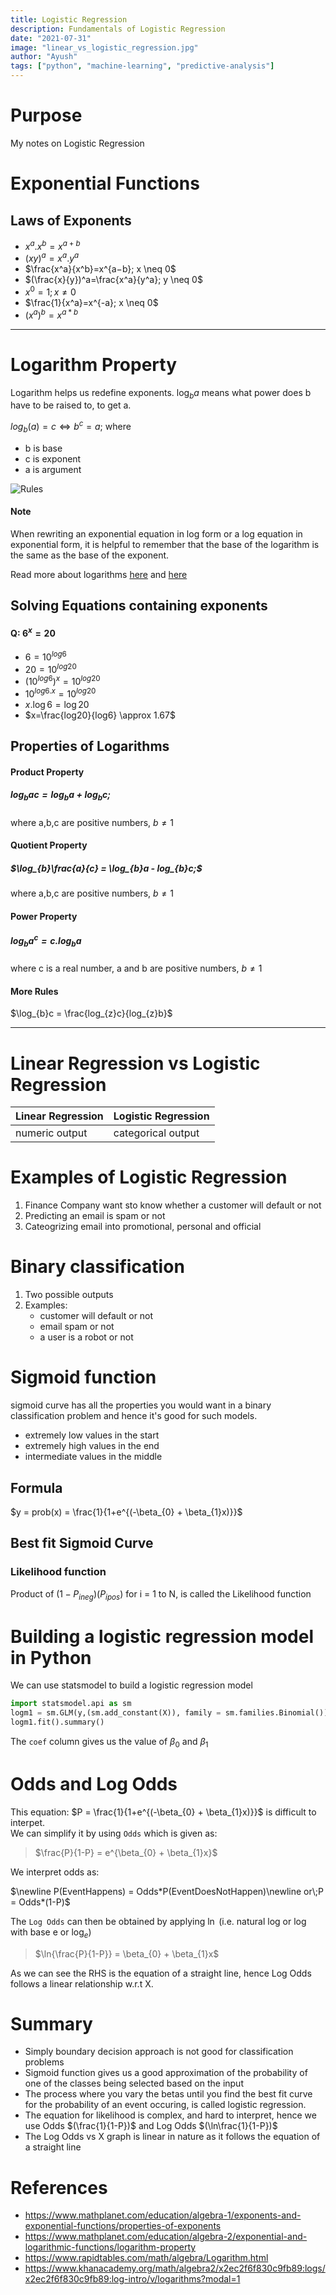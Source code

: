 ```yaml
---
title: Logistic Regression
description: Fundamentals of Logistic Regression
date: "2021-07-31"
image: "linear_vs_logistic_regression.jpg"
author: "Ayush"
tags: ["python", "machine-learning", "predictive-analysis"]
---
```


# Purpose
My notes on Logistic Regression

# Exponential Functions
## Laws of Exponents
- $x^a.x^b = x^{a+b}$
- $(xy)^a=x^a.y^a$
- $\frac{x^a}{x^b}=x^{a−b}; x \neq 0$
- $(\frac{x}{y})^a=\frac{x^a}{y^a}; y \neq 0$
- $x^0 = 1; x \neq 0$
- $\frac{1}{x^a}=x^{-a}; x \neq 0$
- $(x^a)^b = x^{a*b}$

---

# Logarithm Property

Logarithm helps us redefine exponents.
$\log_{b}a$ means what power does b have to be raised to, to get a.

$log_{b}(a) = c \Leftrightarrow b^c = a;$ where 
- b is base
- c is exponent 
- a is argument

![Rules](./constraints_of_log.png)

#### Note
When rewriting an exponential equation in log form or a log equation in exponential form, it is helpful to remember that the base of the logarithm is the same as the base of the exponent.

Read more about logarithms [here](https://www.mathplanet.com/education/algebra-2/exponential-and-logarithmic-functions/logarithm-and-logarithm-functions) and [here](https://www.khanacademy.org/math/algebra2/x2ec2f6f830c9fb89:logs/x2ec2f6f830c9fb89:log-intro/v/logarithms?modal=1)

## Solving Equations containing exponents
#### Q: $6^x = 20$
- $6 = 10^{log6}$
- $20 = 10^{log20}$
- $(10^{log6})^x = 10^{log20}$
- $10^{log6.x} = 10^{log20}$
- $x.\log6 = \log20$
- $x=\frac{log20}{log6} \approx 1.67$

## Properties of Logarithms
#### Product Property
##### $\log_{b}ac = \log_{b}a + log_{b}c;$ 
where a,b,c are positive numbers, $b \neq 1$

#### Quotient Property
##### $\log_{b}\frac{a}{c} = \log_{b}a - log_{b}c;$ 
where a,b,c are positive numbers, $b \neq 1$

#### Power Property
##### $\log_{b}a^c = c.\log_{b}a$
where c is a real number, a and b are positive numbers, $b \neq 1$

#### More Rules
$\log_{b}c = \frac{log_{z}c}{log_{z}b}$

---

# Linear Regression vs Logistic Regression

| Linear Regression | Logistic Regression |
|-------------------|---------------------|
| numeric output    | categorical output  |

# Examples of Logistic Regression
1. Finance Company want sto know whether a customer will default or not
2. Predicting an email is spam or not
3. Cateogrizing email into promotional, personal and official

# Binary classification
1. Two possible outputs
2. Examples:
    - customer will default or not
    - email spam or not
    - a user is a robot or not

# Sigmoid function
sigmoid curve has all the properties you would want in a binary classification problem and hence it's good for such models.
- extremely low values in the start
- extremely high values in the end
- intermediate values in the middle 

## Formula
$y = prob(x) = \frac{1}{1+e^{(-\beta_{0} + \beta_{1}x)}}$

## Best fit Sigmoid Curve
### Likelihood function
Product of $(1-P_{ineg})(P_{ipos})$ for i = 1 to N, is called the Likelihood function


# Building a logistic regression model in Python
We can use statsmodel to build a logistic regression model

```py heading="Logistic Regression using statsmodel"
import statsmodel.api as sm
logm1 = sm.GLM(y,(sm.add_constant(X)), family = sm.families.Binomial())
logm1.fit().summary()
```

The `coef` column gives us the value of $\beta_{0}$ and $\beta_{1}$

# Odds and Log Odds
This equation: $P = \frac{1}{1+e^{(-\beta_{0} + \beta_{1}x)}}$ is difficult to interpet.  
We can simplify it by using `Odds` which is given as:  
> $\frac{P}{1-P} = e^{\beta_{0} + \beta_{1}x}$  

We interpret odds as:  

$\newline P(EventHappens) = Odds*P(EventDoesNotHappen)\newline or\;P = Odds*(1-P)$

The `Log Odds` can then be obtained by applying $\ln$ (i.e. natural log or log with base e or $\log_{e}$)  
> $\ln{\frac{P}{1-P}} = \beta_{0} + \beta_{1}x$

As we can see the RHS is the equation of a straight line, hence Log Odds follows a linear relationship w.r.t X.

# Summary
- Simply boundary decision approach is not good for classification problems
- Sigmoid function gives us a good approximation of the probability of one of the classes being selected based on the input
- The process where you vary the betas until you find the best fit curve for the probability of an event occuring, is called logistic regression.
- The equation for likelihood is complex, and hard to interpret, hence we use Odds $(\frac{1}{1-P})$
and Log Odds $(\ln\frac{1}{1-P})$
- The Log Odds vs X graph is linear in nature as it follows the equation of a straight line

# References
- https://www.mathplanet.com/education/algebra-1/exponents-and-exponential-functions/properties-of-exponents
- https://www.mathplanet.com/education/algebra-2/exponential-and-logarithmic-functions/logarithm-property
- https://www.rapidtables.com/math/algebra/Logarithm.html
- https://www.khanacademy.org/math/algebra2/x2ec2f6f830c9fb89:logs/x2ec2f6f830c9fb89:log-intro/v/logarithms?modal=1
